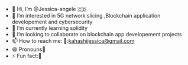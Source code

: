 - 👋 Hi, I’m @Jessica-angele 🇨🇩
- 👀 I’m interested in 5G network slicing ,Blockchain application developement and cybersecurity
- 🌱 I’m currently learning solidity
- 💞️ I’m looking to collaborate on blockchain app developement projects 
- 📫 How to reach me: 📧:kahashijessica@gmail.com 
- 😄 Pronouns🤶
- ⚡ Fun fact:💮

<!---
Jessica-angele/Jessica-angele is a ✨ special ✨ repository because its `README.md` (this file) appears on your GitHub profile.
You can click the Preview link to take a look at your changes.
--->
